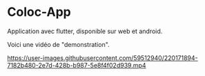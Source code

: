 # Coloc-App

Application avec flutter, disponible sur web et android.

Voici une vidéo de "demonstration".



https://user-images.githubusercontent.com/59512940/220171894-7182b480-2e7d-428b-b987-5e8f4f02d939.mp4

